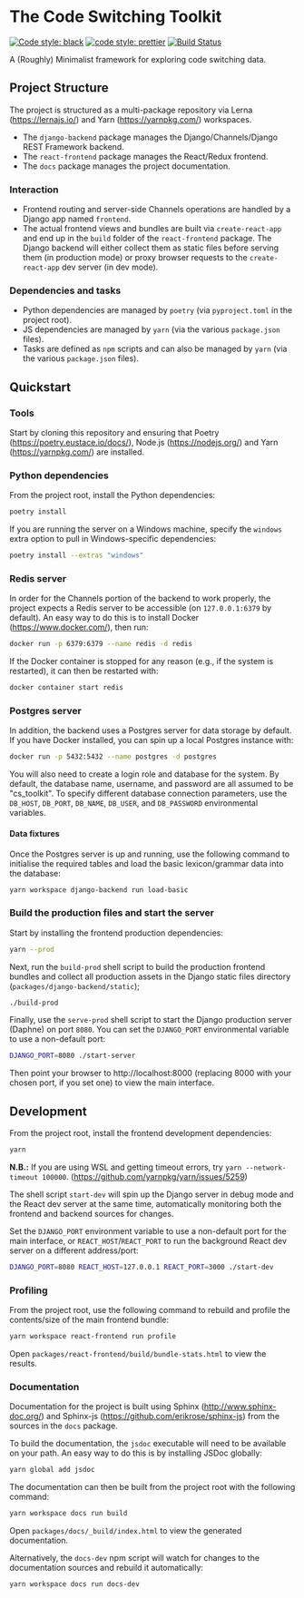 # The Code Switching Toolkit

[![Code style: black](https://img.shields.io/badge/code%20style-black-000000.svg)](https://github.com/ambv/black)
[![code style: prettier](https://img.shields.io/badge/code_style-prettier-ff69b4.svg)](https://github.com/prettier/prettier)
[![Build Status](https://travis-ci.org/ZechyW/cs-toolkit.svg?branch=master)](https://travis-ci.org/ZechyW/cs-toolkit)

A (Roughly) Minimalist framework for exploring code switching data.

## Project Structure
The project is structured as a multi-package repository via Lerna (https://lernajs.io/) and Yarn (https://yarnpkg.com/) workspaces.

- The `django-backend` package manages the Django/Channels/Django REST Framework backend.
- The `react-frontend` package manages the React/Redux frontend.
- The `docs` package manages the project documentation.  

### Interaction

- Frontend routing and server-side Channels operations are handled by a Django app named `frontend`.
- The actual frontend views and bundles are built via `create-react-app` and end up in the `build` folder of the `react-frontend` package. The Django backend will either collect them as static files before serving them (in production mode) or proxy browser requests to the `create-react-app` dev server (in dev mode). 

### Dependencies and tasks

- Python dependencies are managed by `poetry` (via `pyproject.toml` in the project root).
- JS dependencies are managed by `yarn` (via the various `package.json` files).
- Tasks are defined as `npm` scripts and can also be managed by `yarn` (via the various `package.json` files).

## Quickstart

### Tools

Start by cloning this repository and ensuring that Poetry (https://poetry.eustace.io/docs/), Node.js (https://nodejs.org/) and Yarn (https://yarnpkg.com/) are installed.

### Python dependencies

From the project root, install the Python dependencies:

```bash
poetry install
```

If you are running the server on a Windows machine, specify the `windows` extra option to pull in Windows-specific dependencies:

```bash
poetry install --extras "windows"
```

### Redis server

In order for the Channels portion of the backend to work properly, the project expects a Redis server to be accessible (on `127.0.0.1:6379` by default).  An easy way to do this is to install Docker (https://www.docker.com/), then run:

```bash
docker run -p 6379:6379 --name redis -d redis
```

If the Docker container is stopped for any reason (e.g., if the system is restarted), it can then be restarted with:

```bash
docker container start redis
```

### Postgres server

In addition, the backend uses a Postgres server for data storage by default.  If you have Docker installed, you can spin up a local Postgres instance with:

```bash
docker run -p 5432:5432 --name postgres -d postgres
```

You will also need to create a login role and database for the system.  By default, the database name, username, and password are all assumed to be "cs_toolkit".  To specify different database connection parameters, use the `DB_HOST`, `DB_PORT`, `DB_NAME`, `DB_USER`, and `DB_PASSWORD` environmental variables.

#### Data fixtures

Once the Postgres server is up and running, use the following command to initialise the required tables and load the basic lexicon/grammar data into the database:

```bash
yarn workspace django-backend run load-basic
```

### Build the production files and start the server

Start by installing the frontend production dependencies:

```bash
yarn --prod
```

Next, run the `build-prod` shell script to build the production frontend bundles and collect all production assets in the Django static files directory (`packages/django-backend/static`);

```bash
./build-prod
```

Finally, use the `serve-prod` shell script to start the Django production server (Daphne) on port `8080`.  You can set the `DJANGO_PORT` environmental variable to use a non-default port:

```bash
DJANGO_PORT=8080 ./start-server
```

Then point your browser to http://localhost:8000 (replacing 8000 with your chosen port, if you set one) to view the main interface.

## Development

From the project root, install the frontend development dependencies:

```bash
yarn
```

**N.B.:** If you are using WSL and getting timeout errors, try `yarn --network-timeout 100000`. (https://github.com/yarnpkg/yarn/issues/5259)

The shell script `start-dev` will spin up the Django server in debug mode and the React dev server at the same time, automatically monitoring both the frontend and backend sources for changes.

Set the `DJANGO_PORT` environment variable to use a non-default port for the main interface, or `REACT_HOST`/`REACT_PORT` to run the background React dev server on a different address/port: 

```bash
DJANGO_PORT=8080 REACT_HOST=127.0.0.1 REACT_PORT=3000 ./start-dev
```

### Profiling

From the project root, use the following command to rebuild and profile the contents/size of the main frontend bundle:

```bash
yarn workspace react-frontend run profile
```

Open `packages/react-frontend/build/bundle-stats.html` to view the results.

### Documentation

Documentation for the project is built using Sphinx (http://www.sphinx-doc.org/) and Sphinx-js (https://github.com/erikrose/sphinx-js) from the sources in the `docs` package.

To build the documentation, the `jsdoc` executable will need to be available on your path. An easy way to do this is by installing JSDoc globally:

```bash
yarn global add jsdoc
```
 
The documentation can then be built from the project root with the following command:

```bash
yarn workspace docs run build
```

Open `packages/docs/_build/index.html` to view the generated documentation.

Alternatively, the `docs-dev` npm script will watch for changes to the documentation sources and rebuild it automatically:

```bash
yarn workspace docs run docs-dev
```
